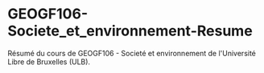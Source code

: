 GEOGF106-Societe_et_environnement-Resume
========================================

Résumé du cours de GEOGF106 - Societé et environnement de l'Université Libre de Bruxelles (ULB).

